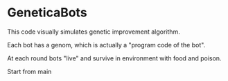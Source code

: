 # GeneticaBots

This code visually simulates genetic improvement algorithm.

Each bot has a genom, which is actually a "program code of the bot".

At each round bots "live" and survive in environment with food and poison.

Start from main
